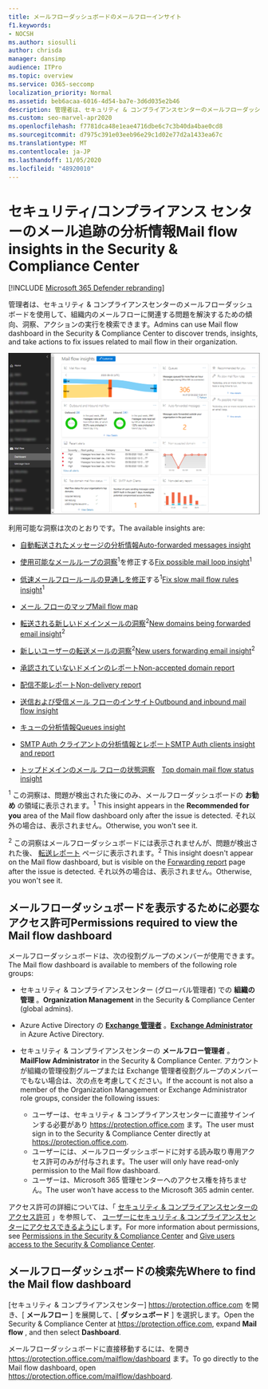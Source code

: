 ```yaml
---
title: メールフローダッシュボードのメールフローインサイト
f1.keywords:
- NOCSH
ms.author: siosulli
author: chrisda
manager: dansimp
audience: ITPro
ms.topic: overview
ms.service: O365-seccomp
localization_priority: Normal
ms.assetid: beb6acaa-6016-4d54-ba7e-3d6d035e2b46
description: 管理者は、セキュリティ & コンプライアンスセンターのメールフローダッシュボードで使用できる洞察およびレポートについて学習できます。
ms.custom: seo-marvel-apr2020
ms.openlocfilehash: f7781dca48e1eae4716dbe6c7c3b40da4bae0cd8
ms.sourcegitcommit: d7975c391e03eeb96e29c1d02e77d2a1433ea67c
ms.translationtype: MT
ms.contentlocale: ja-JP
ms.lasthandoff: 11/05/2020
ms.locfileid: "48920010"
---
```

# <a name="mail-flow-insights-in-the-security--compliance-center"></a><span data-ttu-id="868e6-103">セキュリティ/コンプライアンス センターのメール追跡の分析情報</span><span class="sxs-lookup"><span data-stu-id="868e6-103">Mail flow insights in the Security & Compliance Center</span></span>

[!INCLUDE [Microsoft 365 Defender rebranding](../includes/microsoft-defender-for-office.md)]


<span data-ttu-id="868e6-104">管理者は、セキュリティ & コンプライアンスセンターのメールフローダッシュボードを使用して、組織内のメールフローに関連する問題を解決するための傾向、洞察、アクションの実行を検索できます。</span><span class="sxs-lookup"><span data-stu-id="868e6-104">Admins can use Mail flow dashboard in the Security & Compliance Center to discover trends, insights, and take actions to fix issues related to mail flow in their organization.</span></span>

![セキュリティ & コンプライアンスセンターのメールフローダッシュボード](../../media/mail-flow-dashboard-v2.png)

<span data-ttu-id="868e6-106">利用可能な洞察は次のとおりです。</span><span class="sxs-lookup"><span data-stu-id="868e6-106">The available insights are:</span></span>

- [<span data-ttu-id="868e6-107">自動転送されたメッセージの分析情報</span><span class="sxs-lookup"><span data-stu-id="868e6-107">Auto-forwarded messages insight</span></span>](mfi-auto-forwarded-messages-report.md)

- <span data-ttu-id="868e6-108">[使用可能なメールループの洞察](mfi-mail-loop-insight.md)<sup>1</sup>を修正する</span><span class="sxs-lookup"><span data-stu-id="868e6-108">[Fix possible mail loop insight](mfi-mail-loop-insight.md)<sup>1</sup></span></span>

- <span data-ttu-id="868e6-109">[低速メールフロールールの見通しを修正](mfi-slow-mail-flow-rules-insight.md)する<sup>1</sup></span><span class="sxs-lookup"><span data-stu-id="868e6-109">[Fix slow mail flow rules insight](mfi-slow-mail-flow-rules-insight.md)<sup>1</sup></span></span>

- [<span data-ttu-id="868e6-110">メール フローのマップ</span><span class="sxs-lookup"><span data-stu-id="868e6-110">Mail flow map</span></span>](mfi-mail-flow-map-report.md)

- <span data-ttu-id="868e6-111">[転送される新しいドメインメールの洞察](mfi-new-domains-being-forwarded-email.md)<sup>2</sup></span><span class="sxs-lookup"><span data-stu-id="868e6-111">[New domains being forwarded email insight](mfi-new-domains-being-forwarded-email.md)<sup>2</sup></span></span>

- <span data-ttu-id="868e6-112">[新しいユーザーの転送メールの洞察](mfi-new-users-forwarding-email.md)<sup>2</sup></span><span class="sxs-lookup"><span data-stu-id="868e6-112">[New users forwarding email insight](mfi-new-users-forwarding-email.md)<sup>2</sup></span></span>

- [<span data-ttu-id="868e6-113">承認されていないドメインのレポート</span><span class="sxs-lookup"><span data-stu-id="868e6-113">Non-accepted domain report</span></span>](mfi-non-accepted-domain-report.md)

- [<span data-ttu-id="868e6-114">配信不能レポート</span><span class="sxs-lookup"><span data-stu-id="868e6-114">Non-delivery report</span></span>](mfi-non-delivery-report.md)

- [<span data-ttu-id="868e6-115">送信および受信メール フローのインサイト</span><span class="sxs-lookup"><span data-stu-id="868e6-115">Outbound and inbound mail flow insight</span></span>](mfi-outbound-and-inbound-mail-flow.md)

- [<span data-ttu-id="868e6-116">キューの分析情報</span><span class="sxs-lookup"><span data-stu-id="868e6-116">Queues insight</span></span>](mfi-queue-alerts-and-queues.md)

- [<span data-ttu-id="868e6-117">SMTP Auth クライアントの分析情報とレポート</span><span class="sxs-lookup"><span data-stu-id="868e6-117">SMTP Auth clients insight and report</span></span>](mfi-smtp-auth-clients-report.md)

- <span data-ttu-id="868e6-118">[トップドメインのメール フローの状態洞察](mfi-domain-mail-flow-status-insight.md)　</span><span class="sxs-lookup"><span data-stu-id="868e6-118">[Top domain mail flow status insight](mfi-domain-mail-flow-status-insight.md)</span></span>

<span data-ttu-id="868e6-119"><sup>1</sup> この洞察は、問題が検出された後にのみ、メールフローダッシュボードの **お勧め** の領域に表示されます。</span><span class="sxs-lookup"><span data-stu-id="868e6-119"><sup>1</sup> This insight appears in the **Recommended for you** area of the Mail flow dashboard only after the issue is detected.</span></span> <span data-ttu-id="868e6-120">それ以外の場合は、表示されません。</span><span class="sxs-lookup"><span data-stu-id="868e6-120">Otherwise, you won't see it.</span></span>

<span data-ttu-id="868e6-121"><sup>2</sup> この洞察はメールフローダッシュボードには表示されませんが、問題が検出された後、 [転送レポート](view-mail-flow-reports.md#forwarding-report) ページに表示されます。</span><span class="sxs-lookup"><span data-stu-id="868e6-121"><sup>2</sup> This insight doesn't appear on the Mail flow dashboard, but is visible on the [Forwarding report](view-mail-flow-reports.md#forwarding-report) page after the issue is detected.</span></span> <span data-ttu-id="868e6-122">それ以外の場合は、表示されません。</span><span class="sxs-lookup"><span data-stu-id="868e6-122">Otherwise, you won't see it.</span></span>

## <a name="permissions-required-to-view-the-mail-flow-dashboard"></a><span data-ttu-id="868e6-123">メールフローダッシュボードを表示するために必要なアクセス許可</span><span class="sxs-lookup"><span data-stu-id="868e6-123">Permissions required to view the Mail flow dashboard</span></span>

<span data-ttu-id="868e6-124">メールフローダッシュボードは、次の役割グループのメンバーが使用できます。</span><span class="sxs-lookup"><span data-stu-id="868e6-124">The Mail flow dashboard is available to members of the following role groups:</span></span>

- <span data-ttu-id="868e6-125">セキュリティ & コンプライアンスセンター (グローバル管理者) での **組織の管理** 。</span><span class="sxs-lookup"><span data-stu-id="868e6-125">**Organization Management** in the Security & Compliance Center (global admins).</span></span>

- <span data-ttu-id="868e6-126">Azure Active Directory の **[Exchange 管理者](https://docs.microsoft.com/azure/active-directory/users-groups-roles/directory-assign-admin-roles#exchange-administrator)** 。</span><span class="sxs-lookup"><span data-stu-id="868e6-126">**[Exchange Administrator](https://docs.microsoft.com/azure/active-directory/users-groups-roles/directory-assign-admin-roles#exchange-administrator)** in Azure Active Directory.</span></span>

- <span data-ttu-id="868e6-127">セキュリティ & コンプライアンスセンターの **メールフロー管理者** 。</span><span class="sxs-lookup"><span data-stu-id="868e6-127">**MailFlow Administrator** in the Security & Compliance Center.</span></span> <span data-ttu-id="868e6-128">アカウントが組織の管理役割グループまたは Exchange 管理者役割グループのメンバーでもない場合は、次の点を考慮してください。</span><span class="sxs-lookup"><span data-stu-id="868e6-128">If the account is not also a member of the Organization Management or Exchange Administrator role groups, consider the following issues:</span></span>
  - <span data-ttu-id="868e6-129">ユーザーは、セキュリティ & コンプライアンスセンターに直接サインインする必要があり <https://protection.office.com> ます。</span><span class="sxs-lookup"><span data-stu-id="868e6-129">The user must sign in to the Security & Compliance Center directly at <https://protection.office.com>.</span></span>
  - <span data-ttu-id="868e6-130">ユーザーには、メールフローダッシュボードに対する読み取り専用アクセス許可のみが付与されます。</span><span class="sxs-lookup"><span data-stu-id="868e6-130">The user will only have read-only permission to the Mail flow dashboard.</span></span>
  - <span data-ttu-id="868e6-131">ユーザーは、Microsoft 365 管理センターへのアクセス権を持ちません。</span><span class="sxs-lookup"><span data-stu-id="868e6-131">The user won't have access to the Microsoft 365 admin center.</span></span>

<span data-ttu-id="868e6-132">アクセス許可の詳細については、「 [セキュリティ & コンプライアンスセンターのアクセス許可](permissions-in-the-security-and-compliance-center.md) 」を参照して、 [ユーザーにセキュリティ & コンプライアンスセンターにアクセスできるように](grant-access-to-the-security-and-compliance-center.md)します。</span><span class="sxs-lookup"><span data-stu-id="868e6-132">For more information about permissions, see [Permissions in the Security & Compliance Center](permissions-in-the-security-and-compliance-center.md) and [Give users access to the Security & Compliance Center](grant-access-to-the-security-and-compliance-center.md).</span></span>

## <a name="where-to-find-the-mail-flow-dashboard"></a><span data-ttu-id="868e6-133">メールフローダッシュボードの検索先</span><span class="sxs-lookup"><span data-stu-id="868e6-133">Where to find the Mail flow dashboard</span></span>

<span data-ttu-id="868e6-134">[セキュリティ & コンプライアンスセンター] <https://protection.office.com> を開き、[ **メールフロー** ] を展開して、[ **ダッシュボード** ] を選択します。</span><span class="sxs-lookup"><span data-stu-id="868e6-134">Open the Security & Compliance Center at <https://protection.office.com>, expand **Mail flow** , and then select **Dashboard**.</span></span>

<span data-ttu-id="868e6-135">メールフローダッシュボードに直接移動するには、を開き <https://protection.office.com/mailflow/dashboard> ます。</span><span class="sxs-lookup"><span data-stu-id="868e6-135">To go directly to the Mail flow dashboard, open <https://protection.office.com/mailflow/dashboard>.</span></span>
